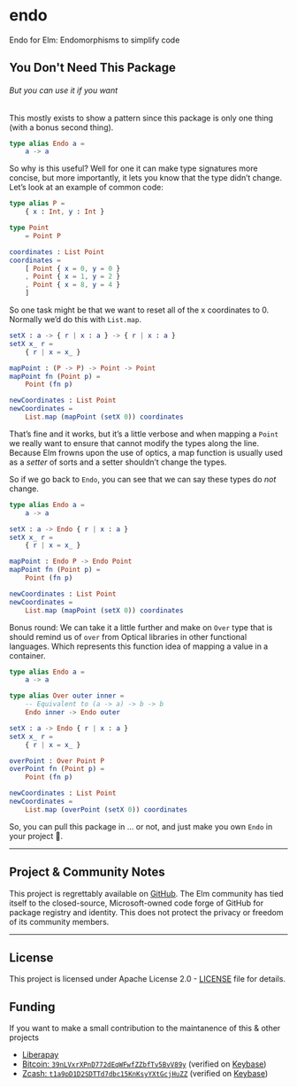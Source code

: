 # endo

Endo for Elm: Endomorphisms to simplify code

## You Don't Need This Package

###### But you can use it if you want

This mostly exists to show a pattern since this package is only one thing (with a bonus second thing).

```elm
type alias Endo a =
    a -> a
```

So why is this useful? Well for one it can make type signatures more concise, but more importantly, it lets you know that the type didn’t change. Let’s look at an example of  common code:

```elm
type alias P =
    { x : Int, y : Int }

type Point
    = Point P

coordinates : List Point
coordinates =
    [ Point { x = 0, y = 0 }
    , Point { x = 1, y = 2 }
    , Point { x = 8, y = 4 }
    ]
```

So one task might be that we want to reset all of the x coordinates to 0. Normally we’d do this with `List.map`.

```elm
setX : a -> { r | x : a } -> { r | x : a }
setX x_ r =
    { r | x = x_ }

mapPoint : (P -> P) -> Point -> Point
mapPoint fn (Point p) =
    Point (fn p)

newCoordinates : List Point
newCoordinates =
    List.map (mapPoint (setX 0)) coordinates
```

That’s fine and it works, but it’s a little verbose and when mapping a `Point` we really want to ensure that cannot modify the types along the line. Because Elm frowns upon the use of optics, a map function is usually used as a _setter_ of sorts and a setter shouldn’t change the types.

So if we go back to `Endo`, you can see that we can say these types do _not_ change.

```elm
type alias Endo a =
    a -> a

setX : a -> Endo { r | x : a }
setX x_ r =
    { r | x = x_ }

mapPoint : Endo P -> Endo Point
mapPoint fn (Point p) =
    Point (fn p)

newCoordinates : List Point
newCoordinates =
    List.map (mapPoint (setX 0)) coordinates
```

Bonus round: We can take it a little further and make on `Over` type that is should remind us of `over` from Optical libraries in other functional languages. Which represents this function idea of mapping a value in a container.

```elm
type alias Endo a =
    a -> a

type alias Over outer inner =
    -- Equivalent to (a -> a) -> b -> b
    Endo inner -> Endo outer

setX : a -> Endo { r | x : a }
setX x_ r =
    { r | x = x_ }

overPoint : Over Point P
overPoint fn (Point p) =
    Point (fn p)

newCoordinates : List Point
newCoordinates =
    List.map (overPoint (setX 0)) coordinates
```

So, you can pull this package in … or not, and just make you own `Endo` in your project 🤷.

---

## Project & Community Notes

This project is regrettably available on [GitHub](https://github.com/toastal/endo). The Elm community has tied itself to the closed-source, Microsoft-owned code forge of GitHub for package registry and identity. This does not protect the privacy or freedom of its community members.

---

## License

This project is licensed under Apache License 2.0 - [LICENSE](./LICENSE) file for details.

## Funding

If you want to make a small contribution to the maintanence of this & other projects

- [Liberapay](https://liberapay.com/toastal/)
- [Bitcoin: `39nLVxrXPnD772dEqWFwfZZbfTv5BvV89y`](bitcoin://39nLVxrXPnD772dEqWFwfZZbfTv5BvV89y?message=Funding%20toastal%E2%80%99s%20Elm%20endo%20development
) (verified on [Keybase](https://keybase.io/toastal/sigchain#690220ca450a3e73ff800c3e059de111d9c1cd2fcdaf3d17578ad312093fff2c0f))
- [Zcash: `t1a9pD1D2SDTTd7dbc15KnKsyYXtGcjHuZZ`](zcash://t1a9pD1D2SDTTd7dbc15KnKsyYXtGcjHuZZ?message=Funding%20toastal%E2%80%99s%20Elm%20endo%20development) (verified on [Keybase](https://keybase.io/toastal/sigchain#65c0114a3c8ffb46e39e4d8b5ee0c06c9eb97a02c4f6c42a2b157ca83b8c47c70f))
